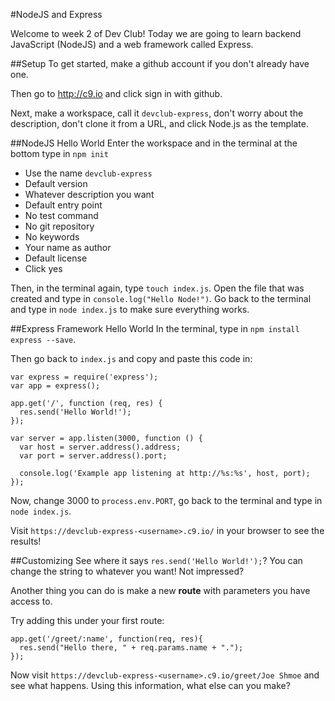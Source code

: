 #NodeJS and Express

Welcome to week 2 of Dev Club! Today we are going to learn backend JavaScript (NodeJS) and a web framework called Express. 


##Setup
To get started, make a github account if you don't already have one. 

Then go to http://c9.io and click sign in with github. 

Next, make a workspace, call it `devclub-express`, don't worry about the description, don't clone it from a URL, and click Node.js as the template. 

##NodeJS Hello World
Enter the workspace and in the terminal at the bottom type in `npm init`
 - Use the name `devclub-express`
 - Default version
 - Whatever description you want
 - Default entry point
 - No test command
 - No git repository
 - No keywords
 - Your name as author
 - Default license
 - Click yes

Then, in the terminal again, type `touch index.js`. Open the file that was created and type in `console.log("Hello Node!")`. Go back to the terminal and type in `node index.js` to make sure everything works. 

##Express Framework Hello World
In the terminal, type in `npm install express --save`. 

Then go back to `index.js` and copy and paste this code in:

    var express = require('express');
    var app = express();
    
    app.get('/', function (req, res) {
      res.send('Hello World!');
    });
    
    var server = app.listen(3000, function () {
      var host = server.address().address;
      var port = server.address().port;
    
      console.log('Example app listening at http://%s:%s', host, port);
    });
    
Now, change 3000 to `process.env.PORT`, go back to the terminal and type in `node index.js`.

Visit `https://devclub-express-<username>.c9.io/` in your browser to see the results!

##Customizing
See where it says `res.send('Hello World!');`? You can change the string to whatever you want! Not impressed?

Another thing you can do is make a new **route** with parameters you have access to. 

Try adding this under your first route:

    app.get('/greet/:name', function(req, res){
      res.send("Hello there, " + req.params.name + ".");
    });

Now visit `https://devclub-express-<username>.c9.io/greet/Joe Shmoe` and see what happens. Using this information, what else can you make?